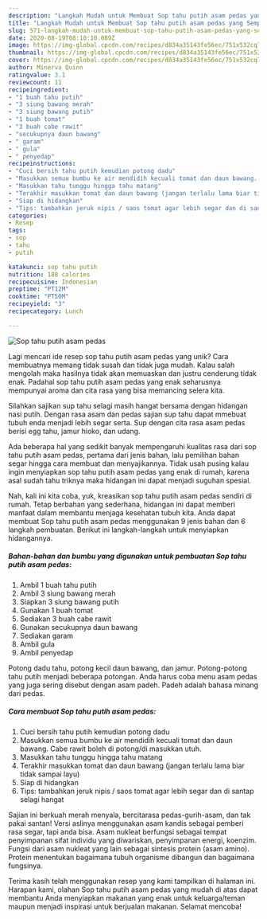 ```yaml
---
description: "Langkah Mudah untuk Membuat Sop tahu putih asam pedas yang Sempurna"
title: "Langkah Mudah untuk Membuat Sop tahu putih asam pedas yang Sempurna"
slug: 571-langkah-mudah-untuk-membuat-sop-tahu-putih-asam-pedas-yang-sempurna
date: 2020-08-19T08:10:10.089Z
image: https://img-global.cpcdn.com/recipes/d834a35143fe56ec/751x532cq70/sop-tahu-putih-asam-pedas-foto-resep-utama.jpg
thumbnail: https://img-global.cpcdn.com/recipes/d834a35143fe56ec/751x532cq70/sop-tahu-putih-asam-pedas-foto-resep-utama.jpg
cover: https://img-global.cpcdn.com/recipes/d834a35143fe56ec/751x532cq70/sop-tahu-putih-asam-pedas-foto-resep-utama.jpg
author: Minerva Quinn
ratingvalue: 3.1
reviewcount: 11
recipeingredient:
- "1 buah tahu putih"
- "3 siung bawang merah"
- "3 siung bawang putih"
- "1 buah tomat"
- "3 buah cabe rawit"
- "secukupnya daun bawang"
- " garam"
- " gula"
- " penyedap"
recipeinstructions:
- "Cuci bersih tahu putih kemudian potong dadu"
- "Masukkan semua bumbu ke air mendidih kecuali tomat dan daun bawang. Cabe rawit boleh di potong/di masukkan utuh."
- "Masukkan tahu tunggu hingga tahu matang"
- "Terakhir masukkan tomat dan daun bawang (jangan terlalu lama biar tidak sampai layu)"
- "Siap di hidangkan"
- "Tips: tambahkan jeruk nipis / saos tomat agar lebih segar dan di santap selagi hangat"
categories:
- Resep
tags:
- sop
- tahu
- putih

katakunci: sop tahu putih 
nutrition: 188 calories
recipecuisine: Indonesian
preptime: "PT12M"
cooktime: "PT50M"
recipeyield: "3"
recipecategory: Lunch

---
```



![Sop tahu putih asam pedas](https://img-global.cpcdn.com/recipes/d834a35143fe56ec/751x532cq70/sop-tahu-putih-asam-pedas-foto-resep-utama.jpg)

Lagi mencari ide resep sop tahu putih asam pedas yang unik? Cara membuatnya memang tidak susah dan tidak juga mudah. Kalau salah mengolah maka hasilnya tidak akan memuaskan dan justru cenderung tidak enak. Padahal sop tahu putih asam pedas yang enak seharusnya mempunyai aroma dan cita rasa yang bisa memancing selera kita.

Silahkan sajikan sup tahu selagi masih hangat bersama dengan hidangan nasi putih. Dengan rasa asam dan pedas sajian sup tahu dapat mmebuat tubuh enda menjadi lebih segar serta. Sup dengan cita rasa asam pedas berisi egg tahu, jamur hioko, dan udang.

Ada beberapa hal yang sedikit banyak mempengaruhi kualitas rasa dari sop tahu putih asam pedas, pertama dari jenis bahan, lalu pemilihan bahan segar hingga cara membuat dan menyajikannya. Tidak usah pusing kalau ingin menyiapkan sop tahu putih asam pedas yang enak di rumah, karena asal sudah tahu triknya maka hidangan ini dapat menjadi suguhan spesial.


Nah, kali ini kita coba, yuk, kreasikan sop tahu putih asam pedas sendiri di rumah. Tetap berbahan yang sederhana, hidangan ini dapat memberi manfaat dalam membantu menjaga kesehatan tubuh kita. Anda dapat membuat Sop tahu putih asam pedas menggunakan 9 jenis bahan dan 6 langkah pembuatan. Berikut ini langkah-langkah untuk menyiapkan hidangannya.

<!--inarticleads1-->

##### Bahan-bahan dan bumbu yang digunakan untuk pembuatan Sop tahu putih asam pedas:

1. Ambil 1 buah tahu putih
1. Ambil 3 siung bawang merah
1. Siapkan 3 siung bawang putih
1. Gunakan 1 buah tomat
1. Sediakan 3 buah cabe rawit
1. Gunakan secukupnya daun bawang
1. Sediakan  garam
1. Ambil  gula
1. Ambil  penyedap


Potong dadu tahu, potong kecil daun bawang, dan jamur. Potong-potong tahu putih menjadi beberapa potongan. Anda harus coba menu asam pedas yang juga sering disebut dengan asam padeh. Padeh adalah bahasa minang dari pedas. 

<!--inarticleads2-->

##### Cara membuat Sop tahu putih asam pedas:

1. Cuci bersih tahu putih kemudian potong dadu
1. Masukkan semua bumbu ke air mendidih kecuali tomat dan daun bawang. Cabe rawit boleh di potong/di masukkan utuh.
1. Masukkan tahu tunggu hingga tahu matang
1. Terakhir masukkan tomat dan daun bawang (jangan terlalu lama biar tidak sampai layu)
1. Siap di hidangkan
1. Tips: tambahkan jeruk nipis / saos tomat agar lebih segar dan di santap selagi hangat


Sajian ini berkuah merah menyala, bercitarasa pedas-gurih-asam, dan tak pakai santan! Versi aslinya menggunakan asam kandis sebagai pemberi rasa segar, tapi anda bisa. Asam nukleat berfungsi sebagai tempat penyimpanan sifat individu yang diwariskan, penyimpanan energi, koenzim. Fungsi dari asam nukleat yang lain sebagai sintesis protein (asam amino). Protein menentukan bagaimana tubuh organisme dibangun dan bagaimana fungsinya. 

Terima kasih telah menggunakan resep yang kami tampilkan di halaman ini. Harapan kami, olahan Sop tahu putih asam pedas yang mudah di atas dapat membantu Anda menyiapkan makanan yang enak untuk keluarga/teman maupun menjadi inspirasi untuk berjualan makanan. Selamat mencoba!
